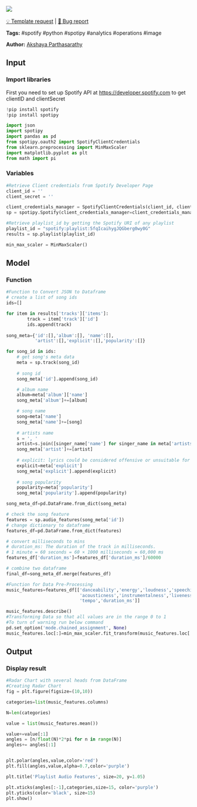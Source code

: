 <a href="https://app.naas.ai/user-redirect/naas/downloader?url=https://raw.githubusercontent.com/jupyter-naas/awesome-notebooks/master/Spotify/Spotify_Create_Radar_Chart_to_analyze_Playlist.ipynb" target="_parent"><img src="https://naasai-public.s3.eu-west-3.amazonaws.com/open_in_naas.svg"/></a><br><br><a href="https://github.com/jupyter-naas/awesome-notebooks/issues/new?assignees=&labels=&template=template-request.md&title=Tool+-+Action+of+the+notebook+">💡 Template request</a> | <a href="https://github.com/jupyter-naas/awesome-notebooks/issues/new?assignees=&labels=bug&template=bug_report.md&title=Spotify+-+Create+Radar+Chart+to+analyze+Playlist:+Error+short+description">🚨 Bug report</a>

**Tags:** #spotify #python #spotipy #analytics #operations #image

**Author:** [Akshaya Parthasarathy](https://github.com/iaks23)

## Input

### Import libraries

First you need to set up Spotify API at https://developer.spotify.com to get clientID and clientSecret


```python
!pip install spotify
!pip install spotipy
```


```python
import json
import spotipy
import pandas as pd
from spotipy.oauth2 import SpotifyClientCredentials
from sklearn.preprocessing import MinMaxScaler
import matplotlib.pyplot as plt
from math import pi
```

### Variables


```python
#Retrieve Client credentials from Spotify Developer Page
client_id = ''
client_secret = ''

client_credentials_manager = SpotifyClientCredentials(client_id, client_secret)
sp = spotipy.Spotify(client_credentials_manager=client_credentials_manager)

#Retrieve playlist_id by getting the Spotify URI of any playlist
playlist_id = "spotify:playlist:5fqIcaihygJQGberg0wy0G"
results = sp.playlist(playlist_id)

min_max_scaler = MinMaxScaler()
```

## Model

### Function


```python
#Function to Convert JSON to Dataframe
# create a list of song ids
ids=[]

for item in results['tracks']['items']:
        track = item['track']['id']
        ids.append(track)
        
song_meta={'id':[],'album':[], 'name':[], 
           'artist':[],'explicit':[],'popularity':[]}

for song_id in ids:
    # get song's meta data
    meta = sp.track(song_id)
    
    # song id
    song_meta['id'].append(song_id)

    # album name
    album=meta['album']['name']
    song_meta['album']+=[album]

    # song name
    song=meta['name']
    song_meta['name']+=[song]
    
    # artists name
    s = ', '
    artist=s.join([singer_name['name'] for singer_name in meta['artists']])
    song_meta['artist']+=[artist]
    
    # explicit: lyrics could be considered offensive or unsuitable for children
    explicit=meta['explicit']
    song_meta['explicit'].append(explicit)
    
    # song popularity
    popularity=meta['popularity']
    song_meta['popularity'].append(popularity)

song_meta_df=pd.DataFrame.from_dict(song_meta)

# check the song feature
features = sp.audio_features(song_meta['id'])
# change dictionary to dataframe
features_df=pd.DataFrame.from_dict(features)

# convert milliseconds to mins
# duration_ms: The duration of the track in milliseconds.
# 1 minute = 60 seconds = 60 × 1000 milliseconds = 60,000 ms
features_df['duration_ms']=features_df['duration_ms']/60000

# combine two dataframe
final_df=song_meta_df.merge(features_df)
```


```python
#Function for Data Pre-Processing
music_features=features_df[['danceability','energy','loudness','speechiness',
                            'acousticness','instrumentalness','liveness','valence',
                            'tempo','duration_ms']]

music_features.describe()
#Transforming Data so that all values are in the range 0 to 1
#To turn of warning run below command
pd.set_option('mode.chained_assignment', None)
music_features.loc[:]=min_max_scaler.fit_transform(music_features.loc[:])
```

## Output

### Display result


```python
#Radar Chart with several heads from DataFrame
#Creating Radar Chart
fig = plt.figure(figsize=(10,10))

categories=list(music_features.columns)

N=len(categories)

value = list(music_features.mean())

value+=value[:1]
angles = [n/float(N)*2*pi for n in range(N)]
angles+= angles[:1]


plt.polar(angles,value,color='red')
plt.fill(angles,value,alpha=0.7,color='purple')

plt.title('Playlist Audio Features', size=20, y=1.05)

plt.xticks(angles[:-1],categories,size=15, color='purple')
plt.yticks(color='black', size=15)
plt.show()
```


```python

```
